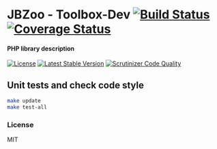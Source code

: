 # JBZoo - Toolbox-Dev  [![Build Status](https://travis-ci.org/JBZoo/Toolbox-Dev.svg?branch=master)](https://travis-ci.org/JBZoo/Toolbox-Dev)      [![Coverage Status](https://coveralls.io/repos/github/JBZoo/Toolbox-Dev/badge.svg?branch=master)](https://coveralls.io/github/JBZoo/Toolbox-Dev?branch=master)

#### PHP library description

[![License](https://poser.pugx.org/JBZoo/Toolbox-Dev/license)](https://packagist.org/packages/JBZoo/Toolbox-Dev)   [![Latest Stable Version](https://poser.pugx.org/JBZoo/Toolbox-Dev/v/stable)](https://packagist.org/packages/JBZoo/Toolbox-Dev) [![Scrutinizer Code Quality](https://scrutinizer-ci.com/g/JBZoo/Toolbox-Dev/badges/quality-score.png?b=master)](https://scrutinizer-ci.com/g/JBZoo/Toolbox-Dev/?branch=master)


## Unit tests and check code style
```sh
make update
make test-all
```


### License

MIT
